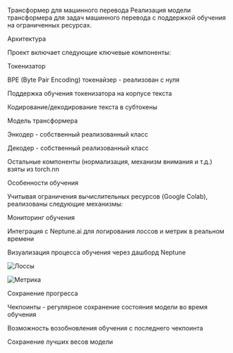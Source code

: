 Трансформер для машинного перевода
Реализация модели трансформера для задач машинного перевода с поддержкой обучения на ограниченных ресурсах.



Архитектура

Проект включает следующие ключевые компоненты:

Токенизатор

BPE (Byte Pair Encoding) токенайзер - реализован с нуля

Поддержка обучения токенизатора на корпусе текста

Кодирование/декодирование текста в субтокены



Модель трансформера

Энкодер - собственный реализованный класс

Декодер - собственный реализованный класс

Остальные компоненты (нормализация, механизм внимания и т.д.) взяты из torch.nn



Особенности обучения

Учитывая ограничения вычислительных ресурсов (Google Colab), реализованы следующие механизмы:



Мониторинг обучения

Интеграция с Neptune.ai для логирования лоссов и метрик в реальном времени

Визуализация процесса обучения через дашборд Neptune

![Лоссы](https://github.com/optimus_prime/bot_for_RAG/images/loss.jpg)

![Метрика](https://github.com/optimus_prime/bot_for_RAG//images/BLUE.jpg)


Сохранение прогресса

Чекпоинты - регулярное сохранение состояния модели во время обучения

Возможность возобновления обучения с последнего чекпоинта

Сохранение лучших весов модели
